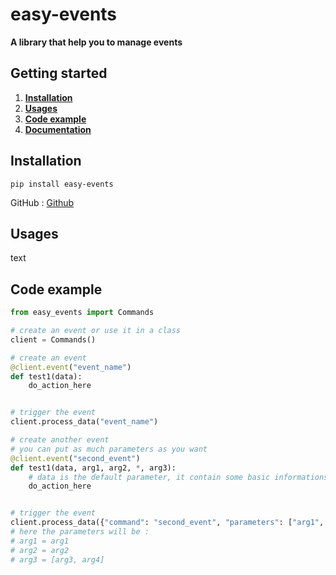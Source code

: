 # easy-events

**A library that help you to manage events**

## Getting started

1. [**Installation**](#installation)
2. [**Usages**](#usages)
3. [**Code example**](#code-example)
4. [**Documentation**](#documentation)

## Installation

`pip install easy-events`

GitHub : [Github](https://github.com/ThePhoenix78/Commands)


## Usages

text

## Code example

```py
from easy_events import Commands

# create an event or use it in a class
client = Commands()

# create an event
@client.event("event_name")
def test1(data):
	do_action_here


# trigger the event
client.process_data("event_name")

# create another event
# you can put as much parameters as you want
@client.event("second_event")
def test1(data, arg1, arg2, *, arg3):
	# data is the default parameter, it contain some basic informations that you can format as you want
	do_action_here


# trigger the event
client.process_data({"command": "second_event", "parameters": ["arg1", "arg2", "arg3", "arg4"]})
# here the parameters will be :
# arg1 = arg1
# arg2 = arg2
# arg3 = [arg3, arg4]

```
